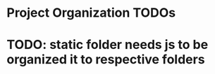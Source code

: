 # Project Organization TODOs


# TODO: static folder needs js to be organized it to respective folders 